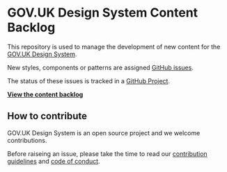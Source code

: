 # GOV.UK Design System Content Backlog

This repository is used to manage the development of new content for the [GOV.UK Design System](https://github.com/alphagov/govuk-design-system).

New styles, components or patterns are assigned [GitHub issues](https://github.com/alphagov/govuk-design-system-backlog/issues).

The status of these issues is tracked in a [GitHub Project](https://github.com/alphagov/govuk-design-system-backlog-prototype/projects/3).

**[View the content backlog](https://github.com/alphagov/govuk-design-system-backlog-prototype/projects/3)**

## How to contribute

GOV.UK Design System is an open source project and we welcome contributions.

Before raiseing an issue, please take the time to read our [contribution guidelines](CONTRIBUTING.md) and [code of conduct](CODE_OF_CONDUCT.md).
